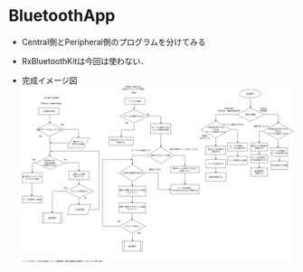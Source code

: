 # BluetoothApp

- Central側とPeripheral側のプログラムを分けてみる

- RxBluetoothKitは今回は使わない．

- 完成イメージ図
![完成イメージ図](https://github.com/keisukesugiura519/BluetoothApp/blob/master/image.jpg)
